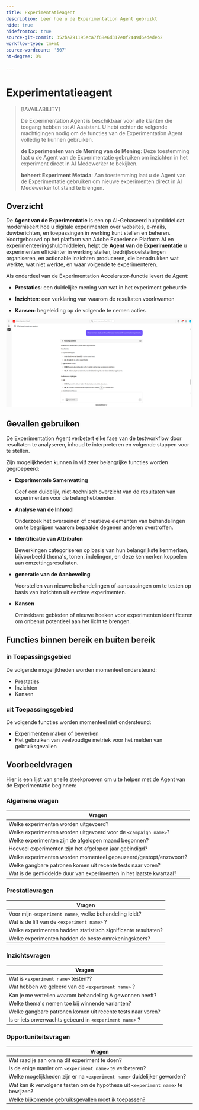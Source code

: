 ```yaml
---
title: Experimentatieagent
description: Leer hoe u de Experimentation Agent gebruikt
hide: true
hidefromtoc: true
source-git-commit: 352ba791195eca7f68e6d317e0f2449d6ededeb2
workflow-type: tm+mt
source-wordcount: '507'
ht-degree: 0%

---
```


# Experimentatieagent

>[!AVAILABILITY]
>
>De Experimentation Agent is beschikbaar voor alle klanten die toegang hebben tot AI Assistant. U hebt echter de volgende machtigingen nodig om de functies van de Experimentation Agent volledig te kunnen gebruiken.
>
>**de Experimenten van de Mening van de Mening**: Deze toestemming laat u de Agent van de Experimentatie gebruiken om inzichten in het experiment direct in AI Medewerker te bekijken.
>
>**beheert Experiment Metada**: Aan toestemming laat u de Agent van de Experimentatie gebruiken om nieuwe experimenten direct in AI Medewerker tot stand te brengen.

## Overzicht

De **Agent van de Experimentatie** is een op AI-Gebaseerd hulpmiddel dat moderniseert hoe u digitale experimenten over websites, e-mails, duwberichten, en toepassingen in werking kunt stellen en beheren. Voortgebouwd op het platform van Adobe Experience Platform AI en experimenteeringshulpmiddelen, helpt de **Agent van de Experimentatie** u experimenten efficiënter in werking stellen, bedrijfsdoelstellingen organiseren, en actionable inzichten produceren, die benadrukken wat werkte, wat niet werkte, en waar volgende te experimenteren.

Als onderdeel van de Experimentation Accelerator-functie levert de Agent:

* **Prestaties**: een duidelijke mening van wat in het experiment gebeurde

* **Inzichten**: een verklaring van waarom de resultaten voorkwamen

* **Kansen**: begeleiding op de volgende te nemen acties

![ Steekproef voor de Agent van de Experimentatie ](./images/experiment/experiment-agent.png)

## Gevallen gebruiken

De Experimentation Agent verbetert elke fase van de testworkflow door resultaten te analyseren, inhoud te interpreteren en volgende stappen voor te stellen.

Zijn mogelijkheden kunnen in vijf zeer belangrijke functies worden gegroepeerd:

* **Experimentele Samenvatting**

  Geef een duidelijk, niet-technisch overzicht van de resultaten van experimenten voor de belanghebbenden.

* **Analyse van de Inhoud**

  Onderzoek het overseinen of creatieve elementen van behandelingen om te begrijpen waarom bepaalde degenen anderen overtroffen.

* **Identificatie van Attributen**

  Bewerkingen categoriseren op basis van hun belangrijkste kenmerken, bijvoorbeeld thema&#39;s, tonen, indelingen, en deze kenmerken koppelen aan omzettingsresultaten.

* **generatie van de Aanbeveling**

  Voorstellen van nieuwe behandelingen of aanpassingen om te testen op basis van inzichten uit eerdere experimenten.

* **Kansen**

  Omtrekbare gebieden of nieuwe hoeken voor experimenten identificeren om onbenut potentieel aan het licht te brengen.

## Functies binnen bereik en buiten bereik

### **in Toepassingsgebied**

De volgende mogelijkheden worden momenteel ondersteund:

* Prestaties
* Inzichten
* Kansen

### **uit Toepassingsgebied**

De volgende functies worden momenteel niet ondersteund:

* Experimenten maken of bewerken
* Het gebruiken van veelvoudige metriek voor het melden van gebruiksgevallen

## Voorbeeldvragen

Hier is een lijst van snelle steekproeven om u te helpen met de Agent van de Experimentatie beginnen:

### Algemene vragen

| Vragen |
|-|
| Welke experimenten worden uitgevoerd? |
| Welke experimenten worden uitgevoerd voor de `<campaign name>`? |
| Welke experimenten zijn de afgelopen maand begonnen? |
| Hoeveel experimenten zijn het afgelopen jaar geëindigd? |
| Welke experimenten worden momenteel gepauzeerd/gestopt/enzovoort? |
| Welke gangbare patronen komen uit recente tests naar voren? |
| Wat is de gemiddelde duur van experimenten in het laatste kwartaal? |

### Prestatievragen

| Vragen |
|-|
| Voor mijn `<experiment name>`, welke behandeling leidt? |
| Wat is de lift van de `<experiment name>` ? |
| Welke experimenten hadden statistisch significante resultaten? |
| Welke experimenten hadden de beste omrekeningskoers? |

### Inzichtsvragen

| Vragen |
|-|
| Wat is `<experiment name>` testen?? |
| Wat hebben we geleerd van de `<experiment name>` ? |
| Kan je me vertellen waarom behandeling A gewonnen heeft? |
| Welke thema&#39;s nemen toe bij winnende varianten? |
| Welke gangbare patronen komen uit recente tests naar voren? |
| Is er iets onverwachts gebeurd in `<experiment name>` ? |

### Opportuniteitsvragen

| Vragen |
|-|
| Wat raad je aan om na dit experiment te doen? |
| Is de enige manier om `<experiment name>` te verbeteren? |
| Welke mogelijkheden zijn er na `<experiment name>` duidelijker geworden? |
| Wat kan ik vervolgens testen om de hypothese uit `<experiment name>` te bewijzen? |
| Welke bijkomende gebruiksgevallen moet ik toepassen? |
